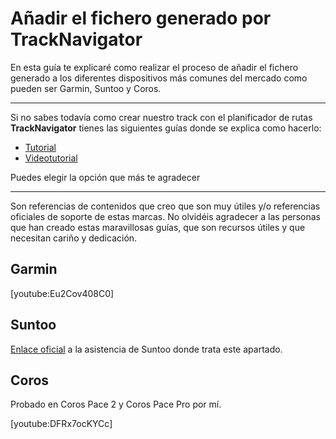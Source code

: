 # Añadir el fichero generado por TrackNavigator

En esta guía te explicaré como realizar el proceso de añadir el fichero generado a los diferentes dispositivos más comunes del mercado como pueden ser Garmin, Suntoo y Coros.

---
Si no sabes todavía como crear nuestro track con el planificador de rutas **TrackNavigator** tienes las siguientes guías donde se explica como hacerlo:

* [Tutorial](/tutorials/basic)
* [Videotutorial](/tutorials/basic-in-video)

Puedes elegir la opción que más te agradecer

---

Son referencias de contenidos que creo que son muy útiles y/o referencias oficiales de soporte de estas marcas. No olvidéis agradecer a las personas que han creado estas maravillosas guías, que son recursos útiles y que necesitan cariño y dedicación.

## Garmin

[youtube:Eu2Cov408C0]

## Suntoo

<a href="https://www.suunto.com/es-es/Asistencia/faq-articles/suunto-app/como-importo-un-archivo-.gpx-a-la-app-suunto-para-android/" target="_blank" rel="noopener">Enlace oficial</a> a la asistencia de Suntoo donde trata este apartado.

## Coros

Probado en Coros Pace 2 y Coros Pace Pro por mí.

[youtube:DFRx7ocKYCc]
